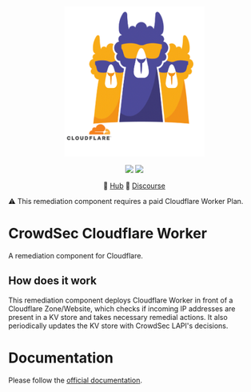 <p align="center">
<img src="https://github.com/crowdsecurity/cs-cloudflare-worker-bouncer/raw/main/docs/assets/crowdsec_cloudfare.png" alt="CrowdSec" title="CrowdSec" width="280" height="300" />
</p>
<p align="center">
<img src="https://img.shields.io/badge/build-pass-green">
<img src="https://img.shields.io/badge/tests-pass-green">
</p>
<p align="center">
&#x1F4A0; <a href="https://hub.crowdsec.net">Hub</a>
&#128172; <a href="https://discourse.crowdsec.net">Discourse </a>
</p>

⚠️ This remediation component requires a paid Cloudflare Worker Plan.

# CrowdSec Cloudflare Worker 

A remediation component for Cloudflare.

## How does it work

This remediation component deploys Cloudflare Worker in front of a Cloudflare Zone/Website, which checks if incoming IP addresses are present in a KV store and takes necessary remedial actions. It also periodically updates the KV store with CrowdSec LAPI's decisions.

# Documentation

Please follow the [official documentation](https://docs.crowdsec.net/docs/next/bouncers/cloudflare-workers).
